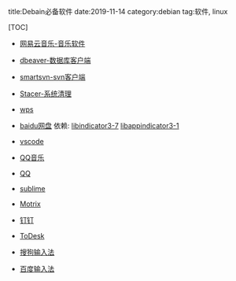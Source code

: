 title:Debain必备软件
date:2019-11-14
category:debian
tag:软件, linux

[TOC]

- [网易云音乐-音乐软件](https://music.163.com/#/download)

- [dbeaver-数据库客户端](https://dbeaver.io/download/)

- [smartsvn-svn客户端](https://www.smartsvn.com/download/)

- [Stacer-系统清理](https://github.com/oguzhaninan/Stacer)

- [wps](https://linux.wps.cn/)

- [baidu网盘](https://pan.baidu.com/download) 依赖: [libindicator3-7](http://ftp.cn.debian.org/debian/pool/main/libi/libindicator/libindicator3-7_0.5.0-2_amd64.deb) [libappindicator3-1](http://mirrors.ustc.edu.cn/debian/pool/main/liba/libappindicator/libappindicator3-1_0.4.92-3.1_amd64.deb)

- [vscode](https://code.visualstudio.com/)

- [QQ音乐](https://y.qq.com/download/download.html)

- [QQ](https://im.qq.com/linuxqq/download.html)

- [sublime](https://www.sublimetext.com/download)

- [Motrix](https://motrix.app/)

- [钉钉](https://alidocs.dingtalk.com/i/p/nb9XJlJ7QbxN8GyA/docs/ROGpvEna5YQWmaPgQ156W4ykmK3zoB27)

- [ToDesk](http://www.hellodesk.cn/download.html)

- [搜狗输入法](https://pinyin.sogou.com/linux/?r=pinyin)

- [百度输入法](https://srf.baidu.com/site/guanwang_linux/index.html)